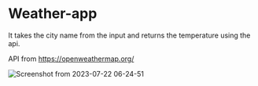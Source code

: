 # Weather-app
It takes the city name from the input and returns the temperature using the api.

API from https://openweathermap.org/

![Screenshot from 2023-07-22 06-24-51](https://github.com/elahe919/Weather-app/assets/58299567/bc072dcf-5274-47f2-a3a3-80aea1248d47)

